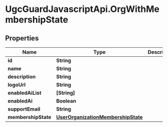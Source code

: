 # UgcGuardJavascriptApi.OrgWithMembershipState

## Properties

Name | Type | Description | Notes
------------ | ------------- | ------------- | -------------
**id** | **String** |  | [optional] 
**name** | **String** |  | 
**description** | **String** |  | [optional] 
**logoUrl** | **String** |  | [optional] 
**enabledAiList** | **[String]** |  | [optional] 
**enabledAi** | **Boolean** |  | [optional] 
**supportEmail** | **String** |  | [optional] 
**membershipState** | [**UserOrganizationMembershipState**](UserOrganizationMembershipState.md) |  | 



